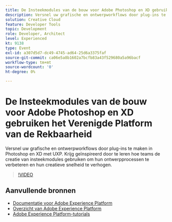 ```yaml
---
title: De Insteekmodules van de bouw voor Adobe Photoshop en XD gebruiken het Verenigde Platform van de Rekbaarheid
description: Versnel uw grafische en ontwerpworkflows door plug-ins te maken in Photoshop en XD met UXP. Krijg geïnspireerd door te leren hoe teams de creatie van insteekmodules gebruiken om hun ontwerpprocessen te verbeteren en hun creatieve snelheid te verhogen.
solution: Creative Cloud
feature: Developer Tools
topic: Development
role: Developer, Architect
level: Experienced
kt: 9138
type: Event
exl-id: a307d5d7-dc49-4745-ad64-25d6a3375faf
source-git-commit: ca06e5a8b1602a7bcfb83a43f529680a5a96bacf
workflow-type: tm+mt
source-wordcount: '0'
ht-degree: 0%

---
```


# De Insteekmodules van de bouw voor Adobe Photoshop en XD gebruiken het Verenigde Platform van de Rekbaarheid

Versnel uw grafische en ontwerpworkflows door plug-ins te maken in Photoshop en XD met UXP. Krijg geïnspireerd door te leren hoe teams de creatie van insteekmodules gebruiken om hun ontwerpprocessen te verbeteren en hun creatieve snelheid te verhogen.

>[!VIDEO](https://video.tv.adobe.com/v/337593/?quality=12&learn=on&hidetitle=true)

## Aanvullende bronnen

- [Documentatie voor Adobe Experience Platform](https://experienceleague.adobe.com/docs/experience-platform.html)
- [Overzicht van Adobe Experience Platform](https://experienceleague.adobe.com/docs/experience-platform/landing/home.html)
- [Adobe Experience Platform-tutorials](https://experienceleague.adobe.com/docs/platform-learn/tutorials/overview.html?lang=nl)
